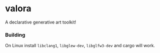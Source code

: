 # valora

A declarative generative art toolkit!

### Building

On Linux install `libclang1`, `libglew-dev`, `libglfw3-dev` and cargo will work.